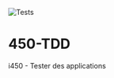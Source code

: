 ![Tests](https://github.com/gchopard2/450-TDD/actions/workflows/python-app/badge.svg)
# 450-TDD
i450 - Tester des applications
